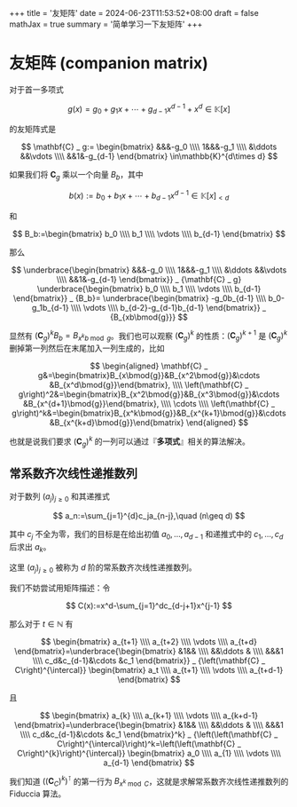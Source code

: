 +++
title = '友矩阵'
date = 2024-06-23T11:53:52+08:00
draft = false
mathJax = true
summary = '简单学习一下友矩阵'
+++

# 友矩阵 (companion matrix)

对于首一多项式

$$
g(x)=g_0+g_1x+\cdots +g_{d-1}x^{d-1}+x^d\in\mathbb{K}\left\lbrack x\right\rbrack
$$

的友矩阵式是

$$
\mathbf{C} _ g:=
\begin{bmatrix}
&&&-g_0 \\\\
1&&&-g_1 \\\\
&\ddots &&\vdots \\\\
&&1&-g_{d-1}
\end{bmatrix}
\in\mathbb{K}^{d\times d}
$$

如果我们将 $\mathbf{C} _ g$ 乘以一个向量 $B_b$，其中

$$
b(x):=b_0+b_1x+\cdots +b_{d-1}x^{d-1}\in\mathbb{K}\left\lbrack x\right\rbrack_{\lt d}
$$

和

$$
B_b:=\begin{bmatrix}
b_0 \\\\
b_1 \\\\
\vdots \\\\
b_{d-1}
\end{bmatrix}
$$

那么

$$
\underbrace{\begin{bmatrix}
&&&-g_0 \\\\
1&&&-g_1 \\\\
&\ddots &&\vdots \\\\
&&1&-g_{d-1}
\end{bmatrix}} _ {\mathbf{C} _ g}
\underbrace{\begin{bmatrix}
b_0 \\\\
b_1 \\\\
\vdots \\\\
b_{d-1}
\end{bmatrix}} _ {B_b}=
\underbrace{\begin{bmatrix}
-g_0b_{d-1} \\\\
b_0-g_1b_{d-1} \\\\
\vdots \\\\
b_{d-2}-g_{d-1}b_{d-1}
\end{bmatrix}} _ {B_{xb\bmod{g}}}
$$

显然有 $\left(\mathbf{C} _ {g}\right)^kB_b=B_{x^kb\bmod{g}}$。我们也可以观察 $\left(\mathbf{C}_g\right)^k$ 的性质：$\left(\mathbf{C}_g\right)^{k+1}$ 是 $\left(\mathbf{C}_g\right)^k$ 删掉第一列然后在末尾加入一列生成的，比如

$$
\begin{aligned}
\mathbf{C} _ g&=\begin{bmatrix}B_{x\bmod{g}}&B_{x^2\bmod{g}}&\cdots &B_{x^d\bmod{g}}\end{bmatrix}, \\\\
\left(\mathbf{C} _ g\right)^2&=\begin{bmatrix}B_{x^2\bmod{g}}&B_{x^3\bmod{g}}&\cdots &B_{x^{d+1}\bmod{g}}\end{bmatrix}, \\\\
\cdots \\\\
\left(\mathbf{C} _ g\right)^k&=\begin{bmatrix}B_{x^k\bmod{g}}&B_{x^{k+1}\bmod{g}}&\cdots &B_{x^{k+d}\bmod{g}}\end{bmatrix}
\end{aligned}
$$

也就是说我们要求 $\left(\mathbf{C} _ {g}\right)^k$ 的一列可以通过『**多项式**』相关的算法解决。

## 常系数齐次线性递推数列

对于数列 $\left(a_j\right)_{j\geq 0}$ 和其递推式

$$
a_n:=\sum_{j=1}^{d}c_ja_{n-j},\quad (n\geq d)
$$

其中 $c_j$ 不全为零，我们的目标是在给出初值 $a_0,\dots ,a_{d-1}$ 和递推式中的 $c_1,\dots ,c_d$ 后求出 $a_k$。

这里 $\left(a_j\right)_{j\geq 0}$ 被称为 $d$ 阶的常系数齐次线性递推数列。

我们不妨尝试用矩阵描述：令

$$
C(x):=x^d-\sum_{j=1}^dc_{d-j+1}x^{j-1}
$$

那么对于 $t\in\mathbb{N}$ 有

$$
\begin{bmatrix}
a_{t+1} \\\\
a_{t+2} \\\\
\vdots \\\\
a_{t+d}
\end{bmatrix}=\underbrace{\begin{bmatrix}
&1&& \\\\
&&\ddots & \\\\
&&&1 \\\\
c_d&c_{d-1}&\cdots &c_1
\end{bmatrix}} _ {\left(\mathbf{C} _ C\right)^{\intercal}}
\begin{bmatrix}
a_t \\\\
a_{t+1} \\\\
\vdots \\\\
a_{t+d-1}
\end{bmatrix}
$$

且

$$
\begin{bmatrix}
a_{k} \\\\
a_{k+1} \\\\
\vdots \\\\
a_{k+d-1}
\end{bmatrix}=\underbrace{\begin{bmatrix}
&1&& \\\\
&&\ddots & \\\\
&&&1 \\\\
c_d&c_{d-1}&\cdots &c_1
\end{bmatrix}^k} _ {\left(\left(\mathbf{C} _ C\right)^{\intercal}\right)^k=\left(\left(\mathbf{C} _ C\right)^{k}\right)^{\intercal}}
\begin{bmatrix}
a_0 \\\\
a_{1} \\\\
\vdots \\\\
a_{d-1}
\end{bmatrix}
$$

我们知道 $\left(\left(\mathbf{C} _ C\right)^{k}\right)^{\intercal}$ 的第一行为 $B_{x^k\bmod{C}}$，这就是求解常系数齐次线性递推数列的 Fiduccia 算法。
